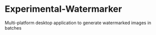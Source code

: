 # Experimental-Watermarker
Multi-platform desktop application to generate watermarked images in batches
